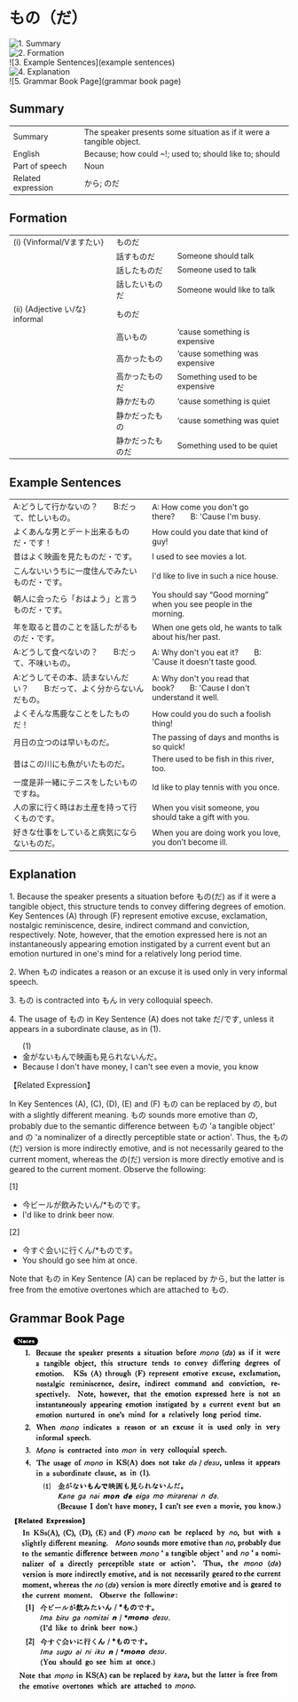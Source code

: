 # もの（だ）

![1. Summary](summary)<br>
![2. Formation](formation)<br>
![3. Example Sentences](example sentences)<br>
![4. Explanation](explanation)<br>
![5. Grammar Book Page](grammar book page)<br>


## Summary

<table><tr>   <td>Summary</td>   <td>The speaker presents some situation as if it were a tangible object.</td></tr><tr>   <td>English</td>   <td>Because; how could ~!; used to; should like to; should</td></tr><tr>   <td>Part of speech</td>   <td>Noun</td></tr><tr>   <td>Related expression</td>   <td>から; のだ</td></tr></table>

## Formation

<table class="table"> <tbody><tr class="tr head"> <td class="td"><span class="numbers">(i)</span> <span> <span class="bold">{Vinformal/Vますたい}</span></span></td> <td class="td"><span class="concept">ものだ</span> </td> <td class="td"><span>&nbsp;</span></td> </tr> <tr class="tr"> <td class="td"><span>&nbsp;</span></td> <td class="td"><span>話す<span class="concept">ものだ</span></span> </td> <td class="td"><span>Someone    should talk</span></td> </tr> <tr class="tr"> <td class="td"><span>&nbsp;</span></td> <td class="td"><span>話した<span class="concept">ものだ</span></span> </td> <td class="td"><span>Someone    used to talk</span></td> </tr> <tr class="tr"> <td class="td"><span>&nbsp;</span></td> <td class="td"><span>話したい<span class="concept">ものだ</span></span> </td> <td class="td"><span>Someone    would like to talk</span></td> </tr> <tr class="tr head"> <td class="td"><span class="numbers">(ii)</span> <span> <span class="bold">{Adjective い/な} informal</span></span></td> <td class="td"><span class="concept">ものだ</span> </td> <td class="td"><span>&nbsp;</span></td> </tr> <tr class="tr"> <td class="td"><span>&nbsp;</span></td> <td class="td"><span>高い<span class="concept">もの</span></span> </td> <td class="td"><span>‘cause    something is expensive</span></td> </tr> <tr class="tr"> <td class="td"><span>&nbsp;</span></td> <td class="td"><span>高かった<span class="concept">もの</span></span> </td> <td class="td"><span>‘cause    something was expensive</span></td> </tr> <tr class="tr"> <td class="td"><span>&nbsp;</span></td> <td class="td"><span>高かった<span class="concept">ものだ</span></span> </td> <td class="td"><span>Something    used to be expensive</span></td> </tr> <tr class="tr"> <td class="td"><span>&nbsp;</span></td> <td class="td"><span>静かだ<span class="concept">もの</span></span> </td> <td class="td"><span>‘cause    something is quiet</span></td> </tr> <tr class="tr"> <td class="td"><span>&nbsp;</span></td> <td class="td"><span>静かだった<span class="concept">もの</span></span> </td> <td class="td"><span>‘cause    something was quiet</span></td> </tr> <tr class="tr"> <td class="td"><span>&nbsp;</span></td> <td class="td"><span>静かだった<span class="concept">ものだ</span></span> </td> <td class="td"><span>Something    used to be quiet</span></td> </tr></tbody></table>

## Example Sentences

<table><tr>   <td>A:どうして行かないの？  B:だって、忙しいもの。</td>   <td>A: How come you don't go there?&emsp;&emsp;B: 'Cause I'm busy.</td></tr><tr>   <td>よくあんな男とデート出来るものだ・です！</td>   <td>How could you date that kind of guy!</td></tr><tr>   <td>昔はよく映画を見たものだ・です。</td>   <td>I used to see movies a lot.</td></tr><tr>   <td>こんないいうちに一度住んでみたいものだ・です。</td>   <td>I'd like to live in such a nice house.</td></tr><tr>   <td>朝人に会ったら「おはよう」と言うものだ・です。</td>   <td>You should say “Good morning” when you see people in the morning.</td></tr><tr>   <td>年を取ると昔のことを話したがるものだ・です。</td>   <td>When one gets old, he wants to talk about his/her past.</td></tr><tr>   <td>A:どうして食べないの？  B:だって、不味いもの。</td>   <td>A: Why don't you eat it?&emsp;&emsp;B: 'Cause it doesn't taste good.</td></tr><tr>   <td>A:どうしてその本、読まないんだい？  B:だって、よく分からないんだもの。</td>   <td>A: Why don't you read that book?&emsp;&emsp;B: 'Cause I don't understand it well.</td></tr><tr>   <td>よくそんな馬鹿なことをしたものだ！</td>   <td>How could you do such a foolish thing!</td></tr><tr>   <td>月日の立つのは早いものだ。</td>   <td>The passing of days and months is so quick!</td></tr><tr>   <td>昔はこの川にも魚がいたものだ。</td>   <td>There used to be fish in this river, too.</td></tr><tr>   <td>一度是非一緒にテニスをしたいものですね。</td>   <td>Id like to play tennis with you once.</td></tr><tr>   <td>人の家に行く時はお土産を持って行くものです。</td>   <td>When you visit someone, you should take a gift with you.</td></tr><tr>   <td>好きな仕事をしていると病気にならないものだ。</td>   <td>When you are doing work you love, you don’t become ill.</td></tr></table>

## Explanation

<p>1. Because the speaker presents a situation before <span class="cloze">もの</span>(<span class="cloze">だ</span>) as if it were a tangible object, this structure tends to convey differing degrees of emotion. Key Sentences (A) through (F) represent emotive excuse, exclamation, nostalgic reminiscence, desire, indirect command and conviction, respectively. Note, however, that the emotion expressed here is not an instantaneously appearing emotion instigated by a current event but an emotion nurtured in one's mind for a relatively long period time.</p>  <p>2. When <span class="cloze">もの</span> indicates a reason or an excuse it is used only in very informal speech.</p>  <p>3. <span class="cloze">もの</span> is contracted into <span class="cloze">もん</span> in very colloquial speech.</p>  <p>4. The usage of <span class="cloze">もの</span> in Key Sentence (A) does not take <span class="cloze">だ</span>/<span class="cloze">です</span>, unless it appears in a subordinate clause, as in (1).</p>  <ul>(1) <li>金がない<span class="cloze">もん</span>で映画も見られないんだ。</li> <li>Because I don't have money, I can't see even a movie, you know</li> </ul>  <p>【Related Expression】</p>  <p>In Key Sentences (A), (C), (D), (E) and (F) <span class="cloze">もの</span> can be replaced by の, but with a slightly different meaning. <span class="cloze">もの</span> sounds more emotive than の, probably due to the semantic difference between <span class="cloze">もの</span> 'a tangible object' and の 'a nominalizer of a directly perceptible state or action'. Thus, the <span class="cloze">もの</span>(<span class="cloze">だ</span>) version is more indirectly emotive, and is not necessarily geared to the current moment, whereas the の(だ) version is more directly emotive and is geared to the current moment. Observe the following:</p>  <p>[1]</p>  <ul> <li>今ビールが飲みたいん/*<span class="cloze">ものです</span>。</li> <li>I'd like to drink beer now.</li> </ul>  <p>[2]</p>  <ul> <li>今すぐ会いに行くん/*<span class="cloze">ものです</span>。</li> <li>You should go see him at once.</li> </ul>  <p>Note that <span class="cloze">もの</span> in Key Sentence (A) can be replaced by から, but the latter is free from the emotive overtones which are attached to <span class="cloze">もの</span>.</p>

## Grammar Book Page

![](../img/Basicものだ.png)

